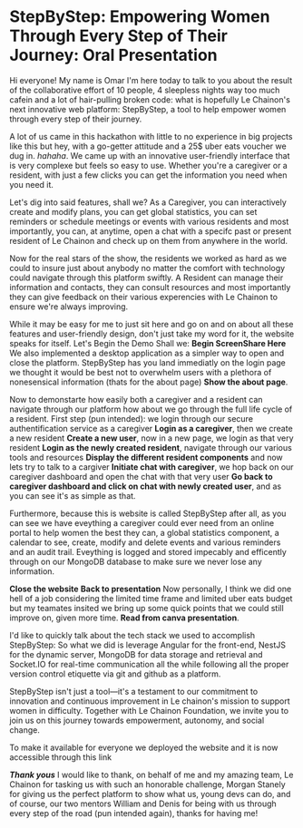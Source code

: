 # StepByStep: Empowering Women Through Every Step of Their Journey: Oral Presentation

Hi everyone! My name is Omar I'm here today to talk to you about the result of the collaborative effort of 10 people, 4 sleepless nights way too much cafein and a lot of hair-pulling broken code: what is hopefully Le Chainon's next innovative web platform: StepByStep, a tool to help empower women through every step of their journey.

A lot of us came in this hackathon with little to no experience in big projects like this but hey, with a go-getter attitude and a 25$ uber eats voucher we dug in. *hahaha*. We came up with an innovative user-friendly interface that is very complexe but feels so easy to use. Whether you're a caregiver or a resident, with just a few clicks you can get the information you need when you need it.

Let's dig into said features, shall we? As a Caregiver, you can interactively create and modify plans, you can get global statistics, you can set reminders or schedule meetings or events with various residents and most importantly, you can, at anytime, open a chat with a specifc past or present resident of Le Chainon and check up on them from anywhere in the world.

Now for the real stars of the show, the residents we worked as hard as we could to insure just about anybody no matter the comfort with technology could navigate through this platform swiftly. A Resident can manage their information and contacts, they can consult resources and most importantly they can give feedback on their various experencies with Le Chainon to ensure we're always improving.

While it may be easy for me to just sit here and go on and on about all these features and user-friendly design, don't just take my word for it, the website speaks for itself. Let's Begin the Demo Shall we:
**Begin ScreenShare Here** 
We also implemented a desktop application as a simpler way to open and close the platform.
StepByStep has you land immediatly on the login page we thought it would be best not to overwhelm users with a plethora of nonesensical information (thats for the about page) **Show the about page**.

Now to demonstarte how easily both a caregiver and a resident can navigate through our platform how about we go through the full life cycle of a resident. First step (pun intended): we login through our secure authentification service as a caregiver **Login as a caregiver**, then we create a new resident **Create a new user**, now in a new page, we login as that very resident **Login as the newly created resident**, navigate through our various tools and resources **Display the different resident components** and now lets try to talk to a cargiver **Initiate chat with caregiver**, we hop back on our caregiver dashboard and open the chat with that very user **Go back to caregiver dashboard and click on chat with newly created user**, and as you can see it's as simple as that.

Furthermore, because this is website is called StepByStep after all, as you can see we have eveything a caregiver could ever need from an online portal to help women the best they can, a global statistics component, a calendar to see, create, modify and delete events and various reminders and an audit trail. Eveything is logged and stored impecably and efficently through on our MongoDB database to make sure we never lose any information.

**Close the website** **Back to presentation** Now personally, I think we did one hell of a job considering the limited time frame and limited uber eats budget but my teamates insited we bring up some quick points that we could still improve on, given more time. **Read from canva presentation**.

I'd like to quickly talk about the tech stack we used to accomplish StepByStep: So what we did is leverage Angular for the front-end, NestJS for the dynamic server, MongoDB for data storage and retrieval and Socket.IO for real-time communication all the while following all the proper version control etiquette via git and github as a platform. 

StepByStep isn't just a tool—it's a testament to our commitment to innovation and continuous improvement in Le chainon's mission to support women in difficulty. Together with Le Chainon Foundation, we invite you to join us on this journey towards empowerment, autonomy, and social change.

To make it available for everyone we deployed the website and it is now accessible through this link

***Thank yous*** I would like to thank, on behalf of me and my amazing team, Le Chainon for tasking us with such an honorable challenge, Morgan Stanely for giving us the perfect platform to show what us, young devs can do, and of course, our two mentors William and Denis for being with us through every step of the road (pun intended again), thanks for having me!
